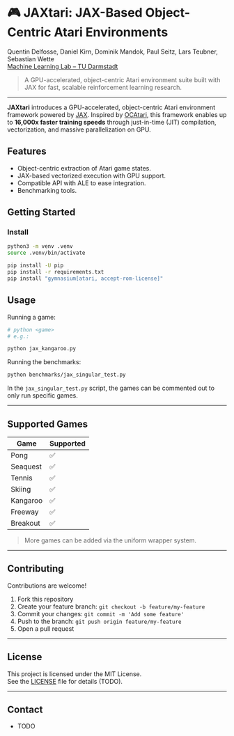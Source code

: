

# 🎮 JAXtari: JAX-Based Object-Centric Atari Environments

Quentin Delfosse, Daniel Kirn, Dominik Mandok, Paul Seitz, Lars Teubner, Sebastian Wette  
[Machine Learning Lab – TU Darmstadt](https://www.ml.informatik.tu-darmstadt.de/)

> A GPU-accelerated, object-centric Atari environment suite built with JAX for fast, scalable reinforcement learning research.

---

**JAXtari** introduces a GPU-accelerated, object-centric Atari environment framework powered by [JAX](https://github.com/google/jax). Inspired by [OCAtari](https://github.com/k4ntz/OC_Atari), this framework enables up to **16,000x faster training speeds** through just-in-time (JIT) compilation, vectorization, and massive parallelization on GPU.

<!-- --- -->

## Features
- Object-centric extraction of Atari game states.
- JAX-based vectorized execution with GPU support.
- Compatible API with ALE to ease integration.
- Benchmarking tools.

<!-- [**📘 JAXtari Documentation**] -->


## Getting Started

<!-- ### Prerequisites -->
### Install
```bash
python3 -m venv .venv
source .venv/bin/activate

pip install -U pip
pip install -r requirements.txt
pip install "gymnasium[atari, accept-rom-license]"
```

<!-- ### Installation

**Option 1: Install via pip (once released)**  
```bash
Lorem Ipsum (TODO)
```

**Option 2: Install from source**

```bash
Lorem Ipsum (TODO)
``` -->


## Usage

Running a game:
```bash
# python <game>
# e.g.:

python jax_kangaroo.py
```

Running the benchmarks:
```bash
python benchmarks/jax_singular_test.py
```

In the `jax_singular_test.py` script, the games can be commented out to only run specific games.

---

## Supported Games

| Game      | Supported |
|-----------|-----------|
| Pong      | ✅        |
| Seaquest  | ✅        |
| Tennis    | ✅        |
| Skiing    | ✅        |
| Kangaroo  | ✅        |
| Freeway   | ✅        |
| Breakout  | ✅        |

> More games can be added via the uniform wrapper system.

---

## Contributing

Contributions are welcome!

1. Fork this repository  
2. Create your feature branch: `git checkout -b feature/my-feature`  
3. Commit your changes: `git commit -m 'Add some feature'`  
4. Push to the branch: `git push origin feature/my-feature`  
5. Open a pull request  

---

## License

This project is licensed under the MIT License.  
See the [LICENSE](LICENSE) file for details (TODO).

---

## Contact
- TODO
